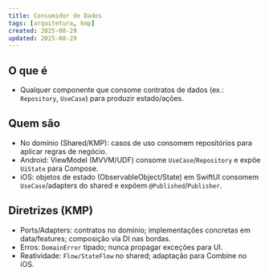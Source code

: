 ```yaml
---
title: Consumidor de Dados
tags: [arquitetura, kmp]
created: 2025-08-29
updated: 2025-08-29
---
```


## O que é
- Qualquer componente que consome contratos de dados (ex.: `Repository`, `UseCase`) para produzir estado/ações.

## Quem são
- No domínio (Shared/KMP): casos de uso consomem repositórios para aplicar regras de negócio.
- Android: ViewModel (MVVM/UDF) consome `UseCase`/`Repository` e expõe `UiState` para Compose.
- iOS: objetos de estado (ObservableObject/State) em SwiftUI consomem `UseCase`/adapters do shared e expõem `@Published`/`Publisher`.

## Diretrizes (KMP)
- Ports/Adapters: contratos no domínio; implementações concretas em data/features; composição via DI nas bordas.
- Erros: `DomainError` tipado; nunca propagar exceções para UI.
- Reatividade: `Flow/StateFlow` no shared; adaptação para Combine no iOS.
